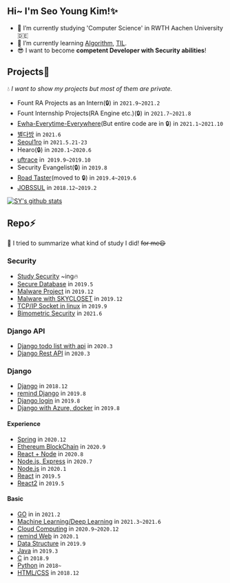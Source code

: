 ## Hi~ I'm Seo Young Kim!✨

- 🔭 I’m currently studying 'Computer Science' in RWTH Aachen University :de:
- 🌱 I’m currently learning [Algorithm](https://github.com/rrabit42/study_algorithm), [TIL](https://github.com/rrabit42/Today_I_learned).  
- 😎 I want to become **competent Developer with Security abilities**!

## Projects🐾  
💧 *I want to show my projects but most of them are private.*  

* Fount RA Projects as an Intern(🔒) in ```2021.9~2021.2```
* Fount Internship Projects(RA Engine etc.)(🔒) in ```2021.7~2021.8```
* [Ewha-Everytime-Everywhere](https://github.com/rrabit42/Cyber_Graduation_Project)(But entire code are in 🔒) in ```2021.1~2021.10```  
* [별다방](https://github.com/bominjang/Database_TeamProject) in ```2021.6```  
* [Seoul1ro](https://github.com/rrabit42/Seoul1ro) in ```2021.5.21-23```  
* Hearo(🔒) in ```2020.1~2020.6```
* [uftrace](https://github.com/kosslab-kr/uftrace) in``` 2019.9~2019.10```
* Security Evangelist(🔒) in ```2019.8```
* [Road Taster](https://github.com/RoadTaster/RoadTaster)(moved to 🔒) in ```2019.4~2019.6```
* [JOBSSUL](https://github.com/pirogramming/JobSSUL) in ```2018.12~2019.2```  

[![SY's github stats](https://github-readme-stats.vercel.app/api?username=rrabit42)](https://github.com/rrabit42/github-readme-stats)  

<!-- [![Top Langs](https://github-readme-stats.vercel.app/api/top-langs/?username=rrabit42)](https://github.com/rrabit42/github-readme-stats)   -->


## Repo⚡  
👷 I tried to summarize what kind of study I did! ~~for me😆~~  

### Security  
* [Study Security](https://github.com/rrabit42/study_security) ~ing🔥
* [Secure Database](https://github.com/rrabit42/Data-Encryption-Decryption-practice) in ```2019.5```  
* [Malware Project](https://github.com/rrabit42/Malware_Project_EWHA) in ```2019.12```
* [Malware with SKYCLOSET](https://github.com/rrabit42/Malware_Project_Skycloset) in ```2019.12```
* [TCP/IP Socket in linux](https://github.com/rrabit42/practice_TCP-IP-soket-programming) in ```2019.9```
* [Bimometric Security](https://github.com/rrabit42/Biometric-Security) in ```2021.6```  

### Django API
* [Django todo list with api](https://github.com/rrabit42/Django-todo-list-web) in ```2020.3```
* [Django Rest API](https://github.com/rrabit42/Django-RESTfulAPI) in ```2020.3```

### Django  
* [Django](https://github.com/rrabit42/Django_practice) in ```2018.12```
* [remind Django](https://github.com/rrabit42/Django_review) in ```2019.8```
* [Django login](https://github.com/rrabit42/Hackaton_study) in ```2019.8```
* [Django with Azure, docker](https://github.com/rrabit42/Hackathon_azure) in ```2019.8```

#### Experience
* [Spring](https://github.com/rrabit42/Spring_practice) in ```2020.12```
* [Ethereum BlockChain](https://github.com/rrabit42/BlockChain_Ehereum) in ```2020.9```
* [React + Node](https://github.com/rrabit42/Node.js-React_practice) in ```2020.8```
* [Node.js, Express](https://github.com/rrabit42/Node.js_practice) in ```2020.7```
* [Node.js](https://github.com/rrabit42/Node.js_practice2) in ```2020.1```
* [React](https://github.com/rrabit42/React_practice)  in ```2019.5```
* [React2](https://github.com/rrabit42/React_practice2) in ```2019.5```

#### Basic
* [GO](https://github.com/rrabit42/study_GO) in in ```2021.2```
* [Machine Learning/Deep Learning](https://github.com/rrabit42/MachineLearning_practice) in ```2021.3~2021.6```  
* [Cloud Computing](https://github.com/rrabit42/Cloud-Computing)  in ```2020.9~2020.12```  
* [remind Web](https://github.com/rrabit42/Web) in ```2020.1```  
* [Data Structure](https://github.com/rrabit42/DataStructure) in ```2019.9```  
* [Java](https://github.com/rrabit42/Java-programming) in ```2019.3```  
* [C](https://github.com/rrabit42/C-programming) in ```2018.9```  
* [Python](https://github.com/rrabit42/Python-Programming) in ```2018~```  
* [HTML/CSS](https://github.com/rrabit42/HTML-CSS_practice) in ```2018.12```
